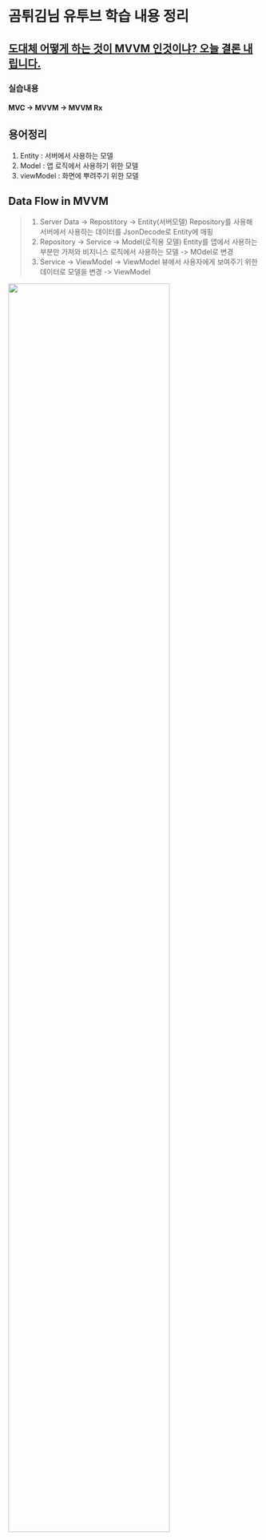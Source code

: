 # 곰튀김님 유투브 학습 내용 정리
## [도대체 어떻게 하는 것이 MVVM 인것이냐? 오늘 결론 내립니다.](https://www.youtube.com/watch?v=M58LqynqQHc&t=796s)
### 실습내용 
#### MVC -> MVVM -> MVVM Rx
## 용어정리
1. Entity : 서버에서 사용하는 모델
2. Model : 앱 로직에서 사용하기 위한 모델
3. viewModel : 화면에 뿌려주기 위한 모델
## Data Flow in MVVM
> 1. Server Data -> Repostitory -> Entity(서버모델) Repository를 사용해 서버에서 사용하는 데이터를 JsonDecode로 Entity에 매핑 
> 2. Repository -> Service -> Model(로직용 모델) Entity를 앱에서 사용하는 부분만 가져와 비지니스 로직에서 사용하는 모델 -> MOdel로 변경
> 3. Service -> ViewModel -> ViewModel 뷰에서 사용자에게 보여주기 위한 데이터로 모델을 변경 -> ViewModel

<img width="80%" src="https://user-images.githubusercontent.com/50623193/208005729-9859b066-9e63-4c2c-abe2-79dbca2695e9.png"/>
